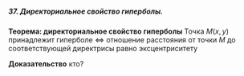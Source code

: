 ##### 37. Директориальное свойство гиперболы.
**Теорема: директориальное свойство гиперболы**
Точка $M(x, y)$ принадлежит гиперболе $\iff$ отношение расстояния от точки $M$ до соответствующей директрисы равно эксцентриситету

**Доказательство**
кто?